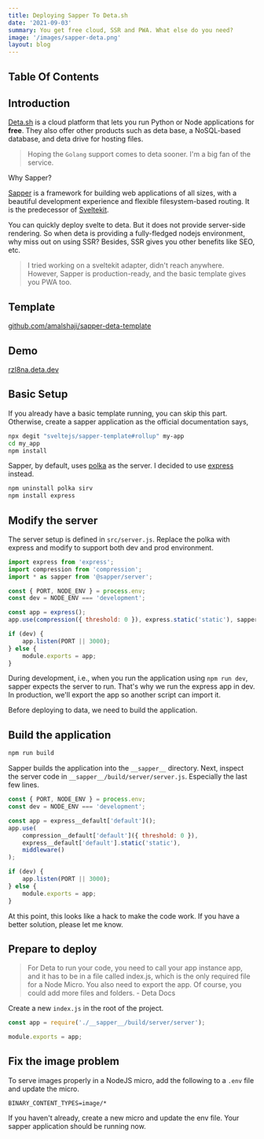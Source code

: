 ```yaml
---
title: Deploying Sapper To Deta.sh
date: '2021-09-03'
summary: You get free cloud, SSR and PWA. What else do you need?
image: '/images/sapper-deta.png'
layout: blog
---
```


## Table Of Contents

## Introduction

[Deta.sh](https://deta.sh) is a cloud platform that lets you run Python or Node applications for **free**. They also offer other products such as deta base, a NoSQL-based database, and deta drive for hosting files.

> Hoping the `Golang` support comes to deta sooner. I'm a big fan of the service.

Why Sapper?

[Sapper](https://sapper.svelte.dev) is a framework for building web applications of all sizes, with a beautiful development experience and flexible filesystem-based routing. It is the predecessor of [Sveltekit](https://kit.svelte.dev/).

You can quickly deploy svelte to deta. But it does not provide server-side rendering. So when deta is providing a fully-fledged nodejs environment, why miss out on using SSR? Besides, SSR gives you other benefits like SEO, etc.

> I tried working on a sveltekit adapter, didn't reach anywhere. However, Sapper is production-ready, and the basic template gives you PWA too.

## Template

[github.com/amalshaji/sapper-deta-template](https://github.com/amalshaji/sapper-deta-template)

## Demo

[rzl8na.deta.dev](https://rzl8na.deta.dev)

## Basic Setup

If you already have a basic template running, you can skip this part. Otherwise, create a sapper application as the official documentation says,

```bash
npx degit "sveltejs/sapper-template#rollup" my-app
cd my_app
npm install
```

Sapper, by default, uses [polka](https://github.com/lukeed/polka) as the server. I decided to use [express](https://github.com/expressjs/express) instead.

```bash
npm uninstall polka sirv
npm install express
```

## Modify the server

The server setup is defined in `src/server.js`. Replace the polka with express and modify to support both dev and prod environment.

```js
import express from 'express';
import compression from 'compression';
import * as sapper from '@sapper/server';

const { PORT, NODE_ENV } = process.env;
const dev = NODE_ENV === 'development';

const app = express();
app.use(compression({ threshold: 0 }), express.static('static'), sapper.middleware());

if (dev) {
	app.listen(PORT || 3000);
} else {
	module.exports = app;
}
```

During development, i.e., when you run the application using `npm run dev`, sapper expects the server to run. That's why we run the express app in dev. In production, we'll export the app so another script can import it.

Before deploying to data, we need to build the application.

## Build the application

```bash
npm run build
```

Sapper builds the application into the `__sapper__` directory. Next, inspect the server code in `__sapper__/build/server/server.js`. Especially the last few lines.

```js
const { PORT, NODE_ENV } = process.env;
const dev = NODE_ENV === 'development';

const app = express__default['default']();
app.use(
	compression__default['default']({ threshold: 0 }),
	express__default['default'].static('static'),
	middleware()
);

if (dev) {
	app.listen(PORT || 3000);
} else {
	module.exports = app;
}
```

At this point, this looks like a hack to make the code work. If you have a better solution, please let me know.

## Prepare to deploy

> For Deta to run your code, you need to call your app instance app, and it has to be in a file called index.js, which is the only required file for a Node Micro. You also need to export the app. Of course, you could add more files and folders. - Deta Docs

Create a new `index.js` in the root of the project.

```js
const app = require('./__sapper__/build/server/server');

module.exports = app;
```

## Fix the image problem

To serve images properly in a NodeJS micro, add the following to a `.env` file and update the micro.

```shell
BINARY_CONTENT_TYPES=image/*
```

If you haven't already, create a new micro and update the env file. Your sapper application should be running now.
